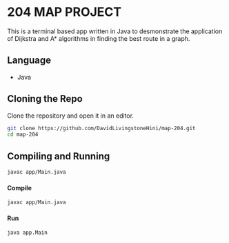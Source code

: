 # 204 MAP PROJECT 
This is a terminal based app written in Java to desmonstrate the application of Dijkstra and A* algorithms in finding the best route in a graph. 

## Language
- Java

## Cloning the Repo
Clone the repository and open it in an editor.
```bash
git clone https://github.com/DavidLivingstoneHini/map-204.git
cd map-204
```

## Compiling and Running

```bash
javac app/Main.java
```

#### Compile
```bash
javac app/Main.java
```

#### Run
```bash
java app.Main
```
